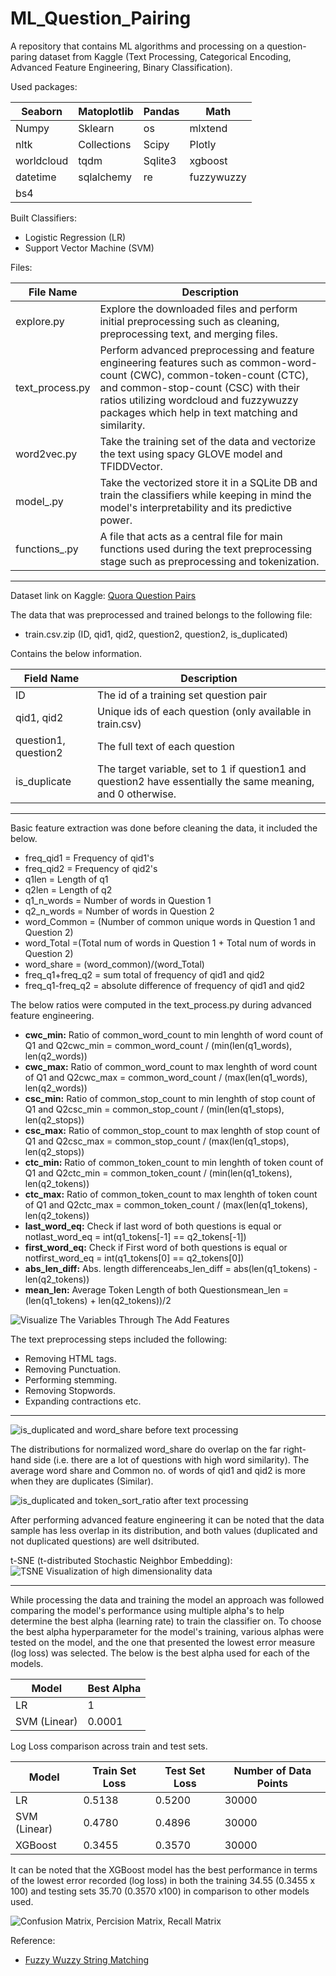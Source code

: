 # ML_Question_Pairing
A repository that contains ML algorithms and processing on a question-paring dataset from Kaggle (Text Processing, Categorical Encoding, Advanced Feature Engineering, Binary Classification).

Used packages:

| Seaborn | Matoplotlib | Pandas | Math    |
|---------|-------------|--------|---------|
| Numpy   | Sklearn     | os     | mlxtend |
| nltk    | Collections | Scipy  | Plotly  |
| worldcloud    | tqdm | Sqlite3  | xgboost  |
| datetime    | sqlalchemy | re  | fuzzywuzzy  |
| bs4    |  |   |   |

Built Classifiers:
* Logistic Regression (LR)
* Support Vector Machine (SVM)

Files:

| File Name       | Description                                                                                                                                                                                                       |
|-----------------|-------------------------------------------------------------------------------------------------------------------------------------------------------------------------------------------------------------------|
| explore.py | Explore the downloaded files and perform initial preprocessing such as cleaning, preprocessing text, and merging files.                                                                                                |
| text_process.py | Perform advanced preprocessing and feature engineering features such as common-word-count (CWC), common-token-count (CTC), and common-stop-count (CSC) with their ratios utilizing wordcloud and fuzzywuzzy packages which help in text matching and similarity.                                                        |
| word2vec.py  | Take the training set of the data and vectorize the text using spacy GLOVE model and TFIDDVector. |
| model_.py  | Take the vectorized store it in a SQLite DB and train the classifiers  while keeping in mind the model's interpretability and its predictive power. |
| functions_.py   | A file that acts as a central file for main functions used during the text preprocessing stage such as preprocessing and tokenization.                                                                  |


---

Dataset link on Kaggle: [Quora Question Pairs](https://www.kaggle.com/competitions/quora-question-pairs/)

The data that was preprocessed and trained belongs to the following file:
* train.csv.zip (ID, qid1, qid2, question2, question2, is_duplicated)

Contains the below information.

| Field Name | Description                                                              |
|------------|--------------------------------------------------------------------------|
| ID         | The id of a training set question pair |
| qid1, qid2       | Unique ids of each question (only available in train.csv)                         |
| question1, question2  | The full text of each question                              |
| is_duplicate      | The  target variable, set to 1 if question1 and question2 have essentially the same meaning, and 0 otherwise.|                                      |


---

Basic feature extraction was done before cleaning the data, it included the below.
- freq_qid1 = Frequency of qid1's
- freq_qid2 = Frequency of qid2's
- q1len = Length of q1
- q2len = Length of q2
- q1_n_words = Number of words in Question 1
- q2_n_words = Number of words in Question 2
- word_Common = (Number of common unique words in Question 1 and Question 2)
- word_Total =(Total num of words in Question 1 + Total num of words in Question 2)
- word_share = (word_common)/(word_Total)
- freq_q1+freq_q2 = sum total of frequency of qid1 and qid2
- freq_q1-freq_q2 = absolute difference of frequency of qid1 and qid2


The below ratios were computed in the text_process.py during advanced feature engineering.
- **cwc_min:** Ratio of common_word_count to min lenghth of word count of Q1 and Q2cwc_min = common_word_count / (min(len(q1_words), len(q2_words))
- **cwc_max:** Ratio of common_word_count to max lenghth of word count of Q1 and Q2cwc_max = common_word_count / (max(len(q1_words), len(q2_words))
- **csc_min:** Ratio of common_stop_count to min lenghth of stop count of Q1 and Q2csc_min = common_stop_count / (min(len(q1_stops), len(q2_stops))
- **csc_max:** Ratio of common_stop_count to max lenghth of stop count of Q1 and Q2csc_max = common_stop_count / (max(len(q1_stops), len(q2_stops))
- **ctc_min:** Ratio of common_token_count to min lenghth of token count of Q1 and Q2ctc_min = common_token_count / (min(len(q1_tokens), len(q2_tokens))
- **ctc_max:** Ratio of common_token_count to max lenghth of token count of Q1 and Q2ctc_max = common_token_count / (max(len(q1_tokens), len(q2_tokens))
- **last_word_eq:** Check if last word of both questions is equal or notlast_word_eq = int(q1_tokens[-1] == q2_tokens[-1])
- **first_word_eq:** Check if First word of both questions is equal or notfirst_word_eq = int(q1_tokens[0] == q2_tokens[0])
- **abs_len_diff:** Abs. length differenceabs_len_diff = abs(len(q1_tokens) - len(q2_tokens))
- **mean_len:** Average Token Length of both Questionsmean_len = (len(q1_tokens) + len(q2_tokens))/2

![Visualize The Variables Through The Add Features](advanced_feature_eng_viz.png)

The text preprocessing steps included the following:
- Removing HTML tags.
- Removing Punctuation.
- Performing stemming.
- Removing Stopwords.
- Expanding contractions etc.

---

![is_duplicated and word_share before text processing](viz_before.png)

The distributions for normalized word_share do overlap on the far right-hand side (i.e. there are a lot of questions with high word similarity). The average word share and Common no. of words of qid1 and qid2 is more when they are duplicates (Similar).

![is_duplicated and token_sort_ratio after text processing](viz_after.png)

After performing advanced feature engineering it can be noted that the data sample has less overlap in its distribution, and both values (duplicated and not duplicated questions) are well dsitributed.

t-SNE (t-distributed Stochastic Neighbor Embedding):
![TSNE Visualization of high dimensionality data](tsne.png)

---

While processing the data and training the model an approach was followed comparing the model's performance using multiple alpha's to help determine the best alpha (learning rate) to train the classifier on. To choose the best alpha hyperparameter for the model's training, various alphas were tested on the model, and the one that presented the lowest error measure (log loss) was selected. The below is the best alpha used for each of the models.

| Model                                             | Best Alpha |
|---------------------------------------------------|------------|
| LR    | 1      |
| SVM  (Linear)               | 0.0001       |


Log Loss comparison across train and test sets.

| Model                                             | Train Set Loss | Test Set Loss | Number of Data Points |
|---------------------------------------------------|----------------|---------------------------|---------------|
| LR    | 0.5138           | 0.5200                     | 30000          |
| SVM (Linear)                   | 0.4780           | 0.4896                      | 30000          |
| XGBoost                      | 0.3455           | 0.3570                      | 30000         |

It can be noted that the XGBoost model has the best performance in terms of the lowest error recorded (log loss) in both the training 34.55 (0.3455 x 100) and testing sets 35.70 (0.3570 x100) in comparison to other models used.

![Confusion Matrix, Percision Matrix, Recall Matrix](cm_pm_rm.png)

Reference:
- [Fuzzy Wuzzy String Matching](http://chairnerd.seatgeek.com/fuzzywuzzy-fuzzy-string-matching-in-python/)
